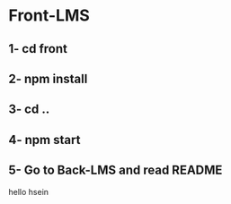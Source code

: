 # Front-LMS
## 1- cd front 
## 2- npm install
## 3- cd ..
## 4- npm start
## 5- Go to Back-LMS and read README

hello hsein